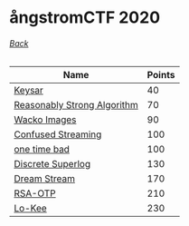 # ångstromCTF 2020
###### [Back](../README.md)

Name | Points
-----|--------
[Keysar](Keysar/write.md) | 40 
[Reasonably Strong Algorithm](Reasonably%20Strong%20Algorithm/write.md) | 70 
[Wacko Images](Wacko%20Images/write.md) | 90
[Confused Streaming](Confused%20Streaming/write.md) | 100 
[one time bad](one%20time%20bad/write.md) | 100 
[Discrete Superlog](Discrete%20Superlog/write.md) | 130 
[Dream Stream](Dream%20Stream/write.md) | 170 
[RSA-OTP](RSA-OTP/write.md) | 210 
[Lo-Kee](Lo-Kee/write.md) | 230 
